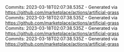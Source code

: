 Commits: 2023-03-18T02:07:38.535Z - Generated via https://github.com/marketplace/actions/artificial-grass
<br>
Commits: 2023-03-18T02:07:38.535Z - Generated via https://github.com/marketplace/actions/artificial-grass
<br>
Commits: 2023-03-18T02:07:38.535Z - Generated via https://github.com/marketplace/actions/artificial-grass
<br>
Commits: 2023-03-18T02:07:38.535Z - Generated via https://github.com/marketplace/actions/artificial-grass
<br>
